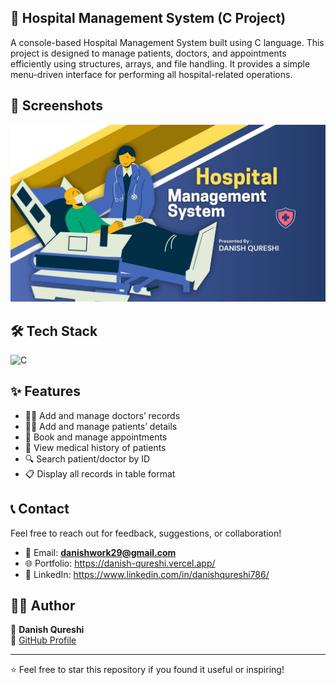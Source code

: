 ## 🏥 Hospital Management System (C Project)

A console-based Hospital Management System built using C language.
This project is designed to manage patients, doctors, and appointments efficiently using structures, arrays, and file handling.
It provides a simple menu-driven interface for performing all hospital-related operations.

## 📸 Screenshots

![Hospital](https://github.com/Daniish-Qureshi/Hospital-Management-System-Project-Using-C-Language/blob/main/Image.jpg)

## 🛠️ Tech Stack

![C](https://img.shields.io/badge/c-language-E34F26?style=for-the-badge&logo=c&logoColor=white)

## ✨ Features

- 🧑‍⚕️ Add and manage doctors’ records
- 👨‍🦱 Add and manage patients’ details
- 📅 Book and manage appointments
- 📑 View medical history of patients
- 🔍 Search patient/doctor by ID
- 📋 Display all records in table format

## 📞 Contact

Feel free to reach out for feedback, suggestions, or collaboration!

- 📧 Email: **danishwork29@gmail.com**
- 🌐 Portfolio: https://danish-qureshi.vercel.app/
- 💬 LinkedIn: https://www.linkedin.com/in/danishqureshi786/

## 🙋‍♂️ Author

👤 **Danish Qureshi**  
🔗 [GitHub Profile](https://github.com/Daniish-Qureshi)

---

⭐ Feel free to star this repository if you found it useful or inspiring!

